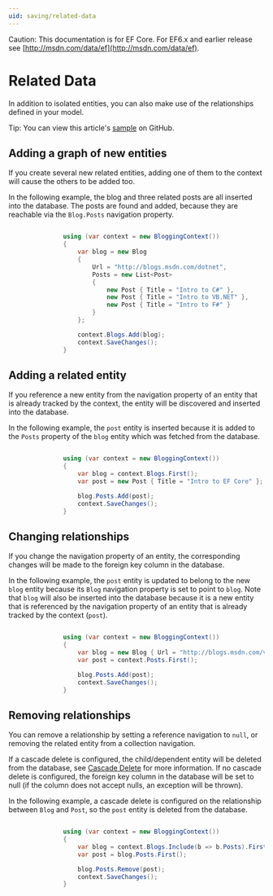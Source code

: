 ```yaml
---
uid: saving/related-data
---
```

Caution: This documentation is for EF Core. For EF6.x and earlier release see [http://msdn.com/data/ef](http://msdn.com/data/ef).

  # Related Data

In addition to isolated entities, you can also make use of the relationships defined in your model.

Tip: You can view this article's [sample](https://github.com/aspnet/EntityFramework.Docs/tree/master/samples/Saving/Saving/RelatedData/) on GitHub.

  ## Adding a graph of new entities

If you create several new related entities, adding one of them to the context will cause the others to be added too.

In the following example, the blog and three related posts are all inserted into the database. The posts are found and added, because they are reachable via the `Blog.Posts` navigation property.

<!-- literal_block {"ids": [], "classes": [], "xml:space": "preserve", "backrefs": [], "linenos": true, "dupnames": [], "language": "c#", "highlight_args": {"linenostart": 1}, "names": [], "source": "/Users/shirhatti/src/EntityFramework.Docs/docs/saving/Saving/Saving/RelatedData/Sample.cs"} -->

````c#

               using (var context = new BloggingContext())
               {
                   var blog = new Blog
                   {
                       Url = "http://blogs.msdn.com/dotnet",
                       Posts = new List<Post>
                       {
                           new Post { Title = "Intro to C#" },
                           new Post { Title = "Intro to VB.NET" },
                           new Post { Title = "Intro to F#" }
                       }
                   };

                   context.Blogs.Add(blog);
                   context.SaveChanges();
               }

   ````

  ## Adding a related entity

If you reference a new entity from the navigation property of an entity that is already tracked by the context, the entity will be discovered and inserted into the database.

In the following example, the `post` entity is inserted because it is added to the `Posts` property of the `blog` entity which was fetched from the database.

<!-- literal_block {"ids": [], "classes": [], "xml:space": "preserve", "backrefs": [], "linenos": true, "dupnames": [], "language": "c#", "highlight_args": {"linenostart": 1}, "names": [], "source": "/Users/shirhatti/src/EntityFramework.Docs/docs/saving/Saving/Saving/RelatedData/Sample.cs"} -->

````c#

               using (var context = new BloggingContext())
               {
                   var blog = context.Blogs.First();
                   var post = new Post { Title = "Intro to EF Core" };

                   blog.Posts.Add(post);
                   context.SaveChanges();
               }

   ````

  ## Changing relationships

If you change the navigation property of an entity, the corresponding changes will be made to the foreign key column in the database.

In the following example, the `post` entity is updated to belong to the new `blog` entity because its `Blog` navigation property is set to point to `blog`. Note that `blog` will also be inserted into the database because it is a new entity that is referenced by the navigation property of an entity that is already tracked by the context (`post`).

<!-- literal_block {"ids": [], "classes": [], "xml:space": "preserve", "backrefs": [], "linenos": true, "dupnames": [], "language": "c#", "highlight_args": {"linenostart": 1}, "names": [], "source": "/Users/shirhatti/src/EntityFramework.Docs/docs/saving/Saving/Saving/RelatedData/Sample.cs"} -->

````c#

               using (var context = new BloggingContext())
               {
                   var blog = new Blog { Url = "http://blogs.msdn.com/visualstudio" };
                   var post = context.Posts.First();

                   blog.Posts.Add(post);
                   context.SaveChanges();
               }

   ````

  ## Removing relationships

You can remove a relationship by setting a reference navigation to `null`, or removing the related entity from a collection navigation.

If a cascade delete is configured, the child/dependent entity will be deleted from the database, see [Cascade Delete](cascade-delete.md) for more information. If no cascade delete is configured, the foreign key column in the database will be set to null (if the column does not accept nulls, an exception will be thrown).

In the following example, a cascade delete is configured on the relationship between `Blog` and `Post`, so the `post` entity is deleted from the database.

<!-- literal_block {"ids": [], "classes": [], "xml:space": "preserve", "backrefs": [], "linenos": true, "dupnames": [], "language": "c#", "highlight_args": {"linenostart": 1}, "names": [], "source": "/Users/shirhatti/src/EntityFramework.Docs/docs/saving/Saving/Saving/RelatedData/Sample.cs"} -->

````c#

               using (var context = new BloggingContext())
               {
                   var blog = context.Blogs.Include(b => b.Posts).First();
                   var post = blog.Posts.First();

                   blog.Posts.Remove(post);
                   context.SaveChanges();
               }

   ````
